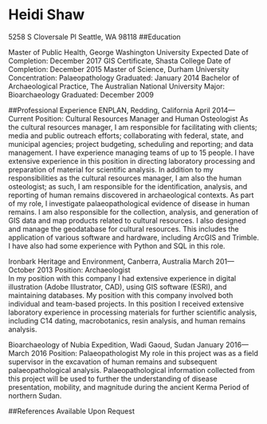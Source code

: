 # Heidi Shaw
5258 S Cloversale Pl
Seattle, WA 98118
##Education

Master of Public Health, George Washington University
Expected Date of Completion: December 2017
GIS Certificate, Shasta College
Date of Completion: December 2015
Master of Science, Durham University
Concentration: Palaeopathology 
Graduated: January 2014
Bachelor of Archaeological Practice, The Australian National University
Major: Bioarchaeology
Graduated: December 2009

##Professional Experience
ENPLAN, Redding, California	April 2014—Current
Position: Cultural Resources Manager and Human Osteologist
As the cultural resources manager, I am responsible for facilitating with clients; media and public outreach efforts; collaborating with federal, state, and municipal agencies; project budgeting, scheduling and reporting; and data management. I have experience managing teams of up to 15 people.  I have extensive experience in this position in directing laboratory processing and preparation of material for scientific analysis.  In addition to my responsibilities as the cultural resources manager, I am also the human osteologist; as such, I am responsible for the identification, analysis, and reporting of human remains discovered in archaeological contexts.  As part of my role, I investigate palaeopathological evidence of disease in human remains.  I am also responsible for the collection, analysis, and generation of GIS data and map products related to cultural resources.  I also designed and manage the geodatabase for cultural resources. This includes the application of various software and hardware, including ArcGIS and Trimble.  I have also had some experience with Python and SQL in this role.

Ironbark Heritage and Environment, Canberra, Australia	March 201—October 2013
Position: Archaeologist				
In my position with this company I had extensive experience in digital illustration (Adobe Illustrator, CAD), using GIS software (ESRI), and maintaining databases.  My position with this company involved both individual and team-based projects.  In this position I received extensive laboratory experience in processing materials for further scientific analysis, including C14 dating, macrobotanics, resin analysis, and human remains analysis.

Bioarchaeology of Nubia Expedition, Wadi Gaoud, Sudan	January 2016—March 2016
Position: Palaeopathologist
My role in this project was as a field supervisor in the excavation of human remains and subsequent palaeopathological analysis.  Palaeopathological information collected from this project will be used to further the understanding of disease presentation, mobility, and magnitude during the ancient Kerma Period of northern Sudan.

##References
Available Upon Request
